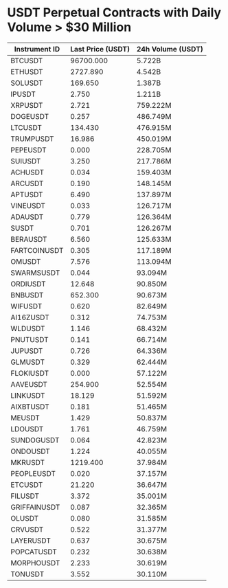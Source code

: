 # USDT Perpetual Contracts with Daily Volume > $30 Million

| Instrument ID | Last Price (USDT) | 24h Volume (USDT) |
|---------------|-------------------|-------------------|
| BTCUSDT | 96700.000 | 5.722B |
| ETHUSDT | 2727.890 | 4.542B |
| SOLUSDT | 169.650 | 1.387B |
| IPUSDT | 2.750 | 1.211B |
| XRPUSDT | 2.721 | 759.222M |
| DOGEUSDT | 0.257 | 486.749M |
| LTCUSDT | 134.430 | 476.915M |
| TRUMPUSDT | 16.986 | 450.019M |
| PEPEUSDT | 0.000 | 228.705M |
| SUIUSDT | 3.250 | 217.786M |
| ACHUSDT | 0.034 | 159.403M |
| ARCUSDT | 0.190 | 148.145M |
| APTUSDT | 6.490 | 137.897M |
| VINEUSDT | 0.033 | 126.717M |
| ADAUSDT | 0.779 | 126.364M |
| SUSDT | 0.701 | 126.267M |
| BERAUSDT | 6.560 | 125.633M |
| FARTCOINUSDT | 0.305 | 117.189M |
| OMUSDT | 7.576 | 113.094M |
| SWARMSUSDT | 0.044 | 93.094M |
| ORDIUSDT | 12.648 | 90.850M |
| BNBUSDT | 652.300 | 90.673M |
| WIFUSDT | 0.620 | 82.649M |
| AI16ZUSDT | 0.312 | 74.753M |
| WLDUSDT | 1.146 | 68.432M |
| PNUTUSDT | 0.141 | 66.714M |
| JUPUSDT | 0.726 | 64.336M |
| GLMUSDT | 0.329 | 62.444M |
| FLOKIUSDT | 0.000 | 57.122M |
| AAVEUSDT | 254.900 | 52.554M |
| LINKUSDT | 18.129 | 51.592M |
| AIXBTUSDT | 0.181 | 51.465M |
| MEUSDT | 1.429 | 50.837M |
| LDOUSDT | 1.761 | 46.759M |
| SUNDOGUSDT | 0.064 | 42.823M |
| ONDOUSDT | 1.224 | 40.055M |
| MKRUSDT | 1219.400 | 37.984M |
| PEOPLEUSDT | 0.020 | 37.157M |
| ETCUSDT | 21.220 | 36.647M |
| FILUSDT | 3.372 | 35.001M |
| GRIFFAINUSDT | 0.087 | 32.365M |
| OLUSDT | 0.080 | 31.585M |
| CRVUSDT | 0.522 | 31.377M |
| LAYERUSDT | 0.637 | 30.675M |
| POPCATUSDT | 0.232 | 30.638M |
| MORPHOUSDT | 2.233 | 30.619M |
| TONUSDT | 3.552 | 30.110M |
